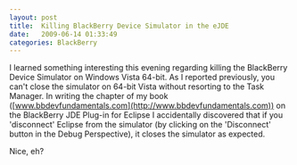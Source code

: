 ```yaml
---
layout: post
title:  Killing BlackBerry Device Simulator in the eJDE
date:   2009-06-14 01:33:49
categories: BlackBerry
---
```

I learned something interesting this evening regarding killing the BlackBerry Device Simulator on Windows Vista 64-bit. As I reported previously, you can't close the simulator on 64-bit Vista without resorting to the Task Manager. In writing the chapter of my book ([www.bbdevfundamentals.com](http://www.bbdevfundamentals.com)) on the BlackBerry JDE Plug-in for Eclipse I accidentally discovered that if you 'disconnect' Eclipse from the simulator (by clicking on the 'Disconnect' button in the Debug Perspective), it closes the simulator as expected.  

Nice, eh?